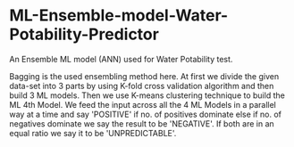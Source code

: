 # ML-Ensemble-model-Water-Potability-Predictor

An Ensemble ML model (ANN) used for Water Potability test. 

Bagging is the used ensembling method here.
At first we divide the given data-set into 3 parts by using K-fold cross validation algorithm and then
build 3 ML models. Then we use K-means clustering technique to build the ML 4th Model. We feed the input
across all the 4 ML Models in a parallel way at a time and say 'POSITIVE' if no. of positives dominate
else if no. of negatives dominate we say the result to be 'NEGATIVE'. If both are in an equal ratio we say 
it to be 'UNPREDICTABLE'.
